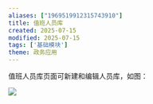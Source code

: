 ```yaml
---
aliases: ["1969519912315743910"]
title: 值班人员库
created: 2025-07-15
modified: 2025-07-15
tags: ['基础模块']
theme: 政务应用
---
```


值班人员库页面可新建和编辑人员库，如图：

![](https://myhelpdoc.oss-cn-heyuan.aliyuncs.com/mdimages/40eff341b556db2dce6b34ccdc32067d.jpg)

